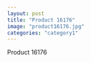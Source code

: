 ```yaml
---
layout: post
title: "Product 16176"
image: "product16176.jpg"
categories: "category1"
---
```

Product 16176
